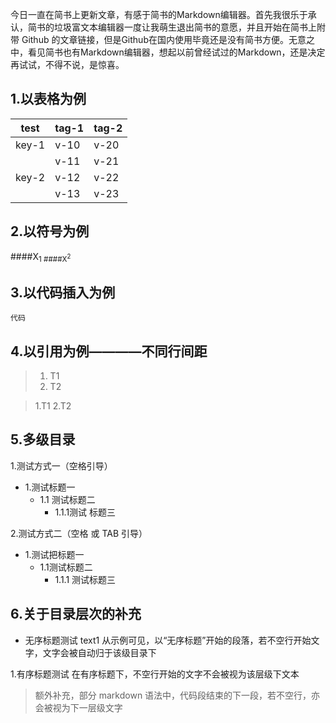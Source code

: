 今日一直在简书上更新文章，有感于简书的Markdown编辑器。首先我很乐于承认，简书的垃圾富文本编辑器一度让我萌生退出简书的意愿，并且开始在简书上附带 Github 的文章链接，但是Github在国内使用毕竟还是没有简书方便。无意之中，看见简书也有Markdown编辑器，想起以前曾经试过的Markdown，还是决定再试试，不得不说，是惊喜。

## 1.以表格为例

test|tag-1|tag-2
---|---|--
key-1|v-10|v-20
<sub>|v-11|v-21
key-2|v-12|v-22
<sub>|v-13|v-23

## 2.以符号为例

####X<sub>1
####X<sup>2

## 3.以代码插入为例

~~~
代码
~~~

## 4.以引用为例————不同行间距
>1. T1 
>2. T2 

>1.T1 
>2.T2 

## 5.多级目录
1.测试方式一（空格引导）

- 1.测试标题一
  - 1.1 测试标题二
    - 1.1.1测试 标题三

2.测试方式二（空格 或 TAB 引导）

- 1.测试把标题一
  + 1.1测试标题二
    * 1.1.1 测试标题三

## 6.关于目录层次的补充
- 无序标题测试
text1
从示例可见，以“无序标题”开始的段落，若不空行开始文字，文字会被自动归于该级目录下

1.有序标题测试
在有序标题下，不空行开始的文字不会被视为该层级下文本

>额外补充，部分 markdown 语法中，代码段结束的下一段，若不空行，亦会被视为下一层级文字
